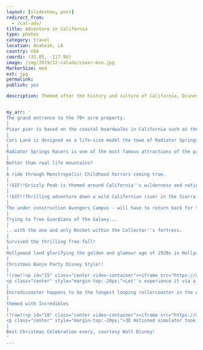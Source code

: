 ```yaml
---
layout: [slideshow, post]
redirect_from:
  - /cal-adv/
title: Adventure in California
type: photos
category: travel
location: Anaheim, LA
country: USA
coordi: (33.85, -117.98)
image: /img/2019/12-caladv/cover-min.jpg
MarkerSize: med
ext: jpg
permalink:
publish: yes

description: Themed after the history and culture of California, Disney''s California Adventure Park  celebrates ''adventure of the state'' through various Disney characters. Guess you just come here and you have seen the best of California at one place?


my_arr: '
The grand entrance to the 70+ acre property.
|
Pixar pier is based on the coastal boardwalks in California such as the Santa Monica Pier which I visited just 3 days after this. Also notice the "Bollywood" dance for the festive season ;)
|
Cars Land is designed as a life-size model the town of Radiator Springs from the Cars films
|
Radiator Springs Racers is one of the most famous attractions of the park with scenic drive through the mountains.
|
Better than real life mountains?
|
A ride through Monstropolis! Childhood horrors coming true.
|
!!GIF!!Grizzly Peak is themed around California''s wilderness and national parks like Yosemite and Redwood.
|
!!GIF!!Thrilling adventure down a wild Californian river in the Sierra Nevada mountains
|
The under construction Avengers Campus - will have to return back for this? Love you 3000.
|
Trying to free Guardians of the Galaxy...
|
...with the one and only Rocket within the Collector''s fortress.
|
Survived the thrilling free-fall!
|
Hollywood land glorifying the golden and glamour age of 1920s in Hollywood.
|
Christmas Banjo Party Disney Style!!
|
!!raw!!<p id="15" class="center video-container"><iframe src="https://drive.google.com/file/d/14ssmV4srL6Yw9sGFUZTCrjsCgwhb8JtA/preview" width="640" height="480"></iframe>
<p class="center" style="margin-top:-20px;">Let''s experience it via a video</p></p>
|
Incredicoaster happens to be the longest looping rollercoaster in the world!
|
themed with Incredibles
|
!!raw!!<p id="18" class="center video-container"><iframe src="https://drive.google.com/file/d/1WcrDNDYiLTiJnhZOKfod5rFTBGo-pehw/preview" width="640" height="480"></iframe>
<p class="center" style="margin-top:-20px;">3D motioned simulator took ys through a flight around the world''s most iconic landmarks like eiffel tower, great wall of china, Taj Mahal. The most realistic simulator experience everrrrrr!</p></p>
|
Best Christmas Celebration every, courtesy Walt Disney!
'
---
```

<!-- http://compressjpeg.com -->
<!-- http://compressimage.toolur.com/ 1024, 400-->
<!-- https://ezgif.com/optimize/ remove second and then lossy 50 -->
<!-- video: https://support.google.com/blogger/thread/1950766?hl=en -->

